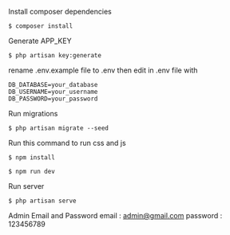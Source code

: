 Install composer dependencies
```
$ composer install
```
Generate APP_KEY
```
$ php artisan key:generate
```
rename .env.example file to .env 
then edit in .env file with
```
DB_DATABASE=your_database
DB_USERNAME=your_username
DB_PASSWORD=your_password
```
Run migrations
```
$ php artisan migrate --seed

```
Run this command to run css and js
```
$ npm install

```
```
$ npm run dev

```
Run server
```
$ php artisan serve
```
Admin Email and Password
email : admin@gmail.com
password : 123456789
```
